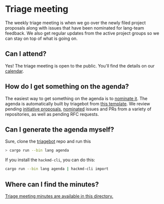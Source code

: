 # Triage meeting

The weekly triage meeting is when we go over the newly filed project
proposals along with issues that have been nominated for lang-team
feedback. We also get regular updates from the active project groups
so we can stay on top of what is going on.

## Can I attend?

Yes! The triage meeting is open to the public. You'll find the details
on our [calendar](./calendar.md).

## How do I get something on the agenda?

The easiest way to get something on the agenda is to [nominate it](./how_to/nominate.md). The agenda is automatically built by triagebot from [this template](https://github.com/rust-lang/triagebot/blob/master/templates/lang_agenda.tt). We review pending [initiative proposals](./how_to/propose.md), [nominated](./how_to/nominate.md) issues and PRs from a variety of repositories, as well as pending RFC requests. 

[triagebot]: https://github.com/rust-lang/triagebot

## Can I generate the agenda myself?

Sure, clone the [triagebot] repo and run this

```bash
> cargo run --bin lang agenda
```

If you install the `hackmd-cli`, you can do this:

```bash
cargo run --bin lang agenda | hackmd-cli import 
```

## Where can I find the minutes?

[Triage meeting minutes are available in this directory.][tmm]

[tmm]: https://github.com/rust-lang/lang-team/tree/master/minutes
